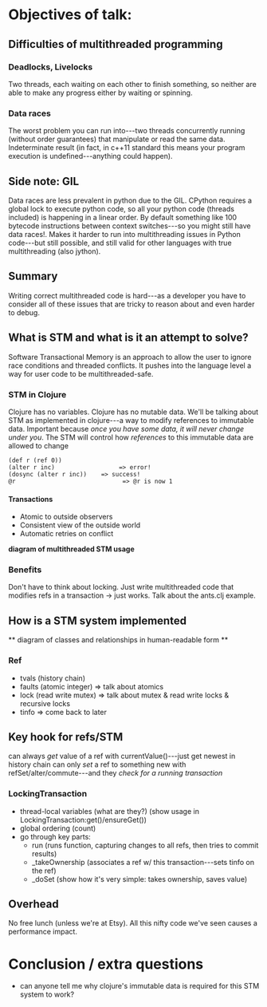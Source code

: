 # Objectives of talk:

## Difficulties of multithreaded programming

### Deadlocks, Livelocks

Two threads, each waiting on each other to finish something, so neither are able to make any progress either by waiting or spinning.

### Data races

The worst problem you can run into---two threads concurrently running (without order guarantees) that manipulate or read the same data. Indeterminate result (in fact, in c++11 standard this means your program execution is undefined---anything could happen).

## Side note: GIL

Data races are less prevalent in python due to the GIL. CPython requires a global lock to execute python code, so all your python code (threads included) is happening in a linear order. By default something like 100 bytecode instructions between context switches---so you might still have data races!.  Makes it harder to run into multithreading issues in Python code---but still possible, and still valid for other languages with true multithreading (also jython). 

## Summary

Writing correct multithreaded code is hard---as a developer you have to consider all of these issues that are tricky to reason about and even harder to debug. 

## What is STM and what is it an attempt to solve?

Software Transactional Memory is an approach to allow the user to ignore race conditions and threaded conflicts. It pushes into the language level a way for user code to be multithreaded-safe. 

### STM in Clojure

Clojure has no variables. Clojure has no mutable data. We'll be talking about STM as implemented in clojure---a way to modify references to immutable data. Important because *once you have some data, it will never change under you*. The STM will control how *references* to this immutable data are allowed to change

    (def r (ref 0))
    (alter r inc)                  => error!
    (dosync (alter r inc))    => success!
    @r                              => @r is now 1
    

#### Transactions

* Atomic to outside observers
* Consistent view of the outside world
* Automatic retries on conflict

**diagram of multithreaded STM usage**

### Benefits

Don't have to think about locking. Just write multithreaded code that modifies refs in a transaction -> just works. Talk about the ants.clj example.

## How is a STM system implemented

** diagram of classes and relationships in human-readable form **

### Ref

* tvals (history chain)
* faults (atomic integer) => talk about atomics
* lock (read write mutex) => talk about mutex & read write locks & recursive locks
* tinfo => come  back to later

## Key hook for refs/STM

can always *get* value of a ref with currentValue()---just get newest in history chain
can only *set* a ref to something new with refSet/alter/commute---and they _check for a running transaction_

### LockingTransaction

* thread-local variables (what are they?) (show usage in LockingTransaction:get()/ensureGet())
* global ordering (count)
* go through key parts:
    * run (runs function, capturing changes to all refs, then tries to commit results)
    * _takeOwnership (associates a ref w/ this transaction---sets tinfo on the ref)
    * _doSet (show how it's very simple: takes ownership, saves value)

## Overhead

No free lunch (unless we're at Etsy). All this nifty code we've seen causes a performance impact. 

# Conclusion / extra questions

* can anyone tell me why clojure's immutable data is required for this STM system to work?